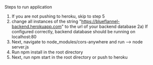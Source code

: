 Steps to run application

1) If you are not pushing to heroku, skip to step 5
2) change all instances of the string "https://blueflannel-backend.herokuapp.com" to the url of your backend database
      2a) If configured correctly, backend database should be running on localhost:80
3) Next, navigate to node_modules/cors-anywhere and run --> node server.js
4) Run npm install in the root directory
5) Next, run npm start in the root directory or push to heroku

